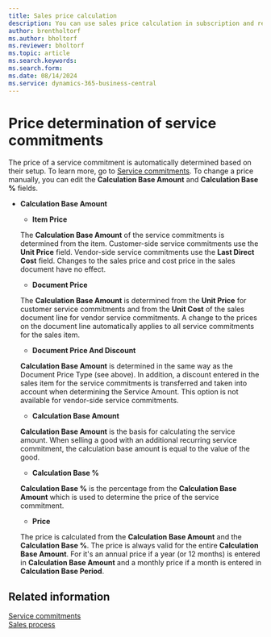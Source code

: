 ```yaml
---
title: Sales price calculation
description: You can use sales price calculation in subscription and recurring billing.
author: brentholtorf
ms.author: bholtorf
ms.reviewer: bholtorf
ms.topic: article
ms.search.keywords: 
ms.search.form: 
ms.date: 08/14/2024
ms.service: dynamics-365-business-central
---
```


# Price determination of service commitments

The price of a service commitment is automatically determined based on their setup. To learn more, go to [Service commitments](../masterdata/service-commitments.md). To change a price manually, you can edit the **Calculation Base Amount** and **Calculation Base %** fields.

* **Calculation Base Amount**

   * **Item Price**

   The **Calculation Base Amount** of the service commitments is determined from the item. Customer-side service commitments use the **Unit Price** field. Vendor-side service commitments use the **Last Direct Cost** field. Changes to the sales price and cost price in the sales document have no effect.

   * **Document Price**

   The **Calculation Base Amount** is determined from the **Unit Price** for customer service commitments and from the **Unit Cost** of the sales document line for vendor service commitments. A change to the prices on the document line automatically applies to all service commitments for the sales item.

   * **Document Price And Discount**

   **Calculation Base Amount** is determined in the same way as the Document Price Type (see above). In addition, a discount entered in the sales item for the service commitments is transferred and taken into account when determining the Service Amount. This option is not available for vendor-side service commitments.

   * **Calculation Base Amount**

   **Calculation Base Amount** is the basis for calculating the service amount. When selling a good with an additional recurring service commitment, the calculation base amount is equal to the value of the good.

   * **Calculation Base %**

   **Calculation Base %** is the percentage from the **Calculation Base Amount** which is used to determine the price of the service commitment.

   * **Price**

   The price is calculated from the **Calculation Base Amount** and the **Calculation Base %**. The price is always valid for the entire **Calculation Base Amount**. For it's an annual price if a year (or 12 months) is entered in **Calculation Base Amount** and a monthly price if a month is entered in **Calculation Base Period**.

## Related information

[Service commitments](../masterdata/service-commitments.md)  
[Sales process](sales-service-commitments.md)  
